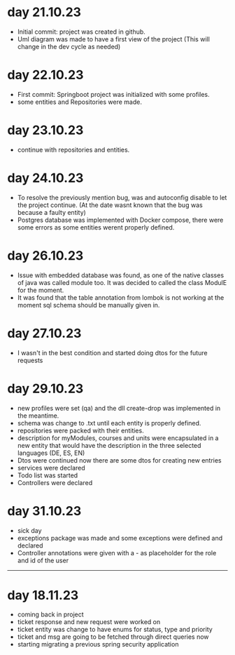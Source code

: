 # day 21.10.23
- Initial commit: project was created in github.
- Uml diagram was made to have a first view of the project (This will change in the dev cycle as needed) 

# day 22.10.23
- First commit: Springboot project was initialized with some profiles.
- some entities and Repositories were made.

# day 23.10.23
- continue with repositories and entities.

# day 24.10.23
- To resolve the previously mention bug, was and autoconfig disable to let the project continue. (At the date wasnt known that the bug was because a faulty entity)
- Postgres database was implemented with Docker compose, there were some errors as some entities werent properly defined.

# day 26.10.23
- Issue with embedded database was found, as one of the native classes of java was called module too. It was decided to called the class ModulE for the moment.
- It was found that the table annotation from lombok is not working at the moment sql schema should be manually given in.

# day 27.10.23
- I wasn't in the best condition and started doing dtos for the future requests

# day 29.10.23
- new profiles were set (qa) and the dll create-drop was implemented in the meantime.
- schema was change to .txt until each entity is properly defined.
- repositories were packed with their entities.
- description for myModules, courses and units were encapsulated in a new entity that would have the description in the three selected languages (DE, ES, EN)
- Dtos were continued now there are some dtos for creating new entries
- services were declared
- Todo list was started
- Controllers were declared

# day 31.10.23
- sick day
- exceptions package was made and some exceptions were defined and declared
- Controller annotations were given with a - as placeholder for the role and id of the user

---------

# day 18.11.23
- coming back in project
- ticket response and new request were worked on 
- ticket entity was change to have enums for status, type and priority
- ticket and msg are going to be fetched through direct queries now
- starting migrating a previous spring security application